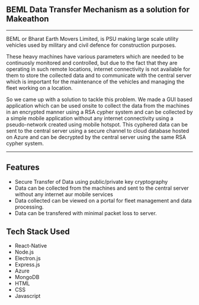 ## BEML Data Transfer Mechanism as a solution for Makeathon

<hr/>
BEML or Bharat Earth Movers Limited, is PSU making large scale utility vehicles used by military and civil defence for construction purposes.

These heavy machines have various parameters which are needed to be continuosly monitored and controlled, but due to the fact that they are operating in such remote locations, internet connectivity is not available for them to store the collected data and to communicate with the central server which is important for the maintenance of the vehicles and managing the fleet working on a location.

So we came up with a solution to tackle this problem. We made a GUI based application which can be used onsite to collect the data from the machines in an encrypted manner using a RSA cypher system and can be collected by a simple mobile application without any internet connectivity using a pseudo-network created using mobile hotspot.
This cyphered data can be sent to the central server using a secure channel to cloud database hosted on Azure and can be decrypted by the central server using the same RSA cypher system.

<hr/>

## Features

- Secure Transfer of Data using public/private key cryptography
- Data can be collected from the machines and sent to the central server without any internet aur mobile services
- Data collected can be viewed on a portal for fleet management and data processing.
- Data can be transfered with minimal packet loss to server.

## Tech Stack Used

- React-Native
- Node.js
- Electron.js
- Express.js
- Azure
- MongoDB
- HTML
- CSS
- Javascript
